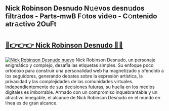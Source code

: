 ## Nick Robinson Desnudo N𝚞𝚎vos desn𝚞dos filtr𝚊dos - Parts-mwB F𝚘tos vid𝚎o - C𝚘ntenido atr𝚊ctivo 2OuFt

# <h2><a href="http://mb2uxm8.tromn.icu/?c=Nick+Robinson+Desnudo">🔗👉👉👉 Nick Robinson Desnudo 🔗🔗</a></h2>

[![Nick Robinson Desnudo nuevo](https://i.imgur.com/pEAQMta.gif)](http://mb2uxm8.tromn.icu/?c=Nick+Robinson+Desnudo)
Nick Robinson Desnudo, un personaje enigmático y complejo, desafía las etiquetas simples. Su enfoque poco ortodoxo para construir una personalidad web ha magnetizado y ofendido a los seguidores, generando debates sobre la expresión artística, la privacidad y las complejidades de las comunidades virtuales. Independientemente de sus decisiones futuras, su huella en los medios digitales es imborrable. Armado con un compromiso inquebrantable y un atractivo innegable, el alcance de Nick Robinson Desnudo en el mundo en línea es de gran alcance.
